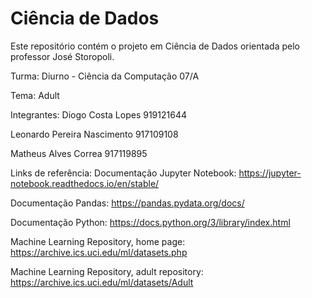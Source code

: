 # Ciência de Dados
Este repositório contém o projeto em Ciência de Dados orientada pelo professor José Storopoli.

Turma:
Diurno - Ciência da Computação 07/A

Tema: Adult

Integrantes:
Diogo Costa Lopes 
919121644

Leonardo Pereira Nascimento
917109108

Matheus Alves Correa
917119895

Links de referência:
Documentação Jupyter Notebook:
https://jupyter-notebook.readthedocs.io/en/stable/

Documentação Pandas:
https://pandas.pydata.org/docs/

Documentação Python:
https://docs.python.org/3/library/index.html

Machine Learning Repository, home page:
https://archive.ics.uci.edu/ml/datasets.php

Machine Learning Repository, adult repository:
https://archive.ics.uci.edu/ml/datasets/Adult
